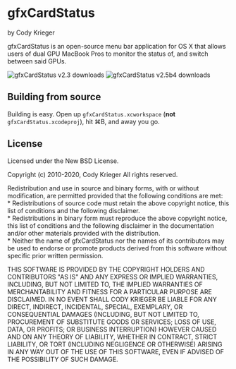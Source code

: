 # gfxCardStatus

by Cody Krieger

gfxCardStatus is an open-source menu bar application for OS X that allows users
of dual GPU MacBook Pros to monitor the status of, and switch between said GPUs.

![gfxCardStatus v2.3 downloads](https://img.shields.io/github/downloads/codykrieger/gfxCardStatus/v2.3/total?style=flat-square) ![gfxCardStatus v2.5b4 downloads](https://img.shields.io/github/downloads/codykrieger/gfxCardStatus/v2.5b4/total?style=flat-square)

## Building from source

Building is easy. Open up `gfxCardStatus.xcworkspace` (**not**
`gfxCardStatus.xcodeproj`), hit ⌘B, and away you go.

## License

Licensed under the New BSD License.

Copyright (c) 2010-2020, Cody Krieger
All rights reserved.

Redistribution and use in source and binary forms, with or without
modification, are permitted provided that the following conditions are met:  
    * Redistributions of source code must retain the above copyright
      notice, this list of conditions and the following disclaimer.  
    * Redistributions in binary form must reproduce the above copyright
      notice, this list of conditions and the following disclaimer in the
      documentation and/or other materials provided with the distribution.  
    * Neither the name of gfxCardStatus nor the
      names of its contributors may be used to endorse or promote products
      derived from this software without specific prior written permission.  

THIS SOFTWARE IS PROVIDED BY THE COPYRIGHT HOLDERS AND CONTRIBUTORS "AS IS" AND
ANY EXPRESS OR IMPLIED WARRANTIES, INCLUDING, BUT NOT LIMITED TO, THE IMPLIED
WARRANTIES OF MERCHANTABILITY AND FITNESS FOR A PARTICULAR PURPOSE ARE
DISCLAIMED. IN NO EVENT SHALL CODY KRIEGER BE LIABLE FOR ANY
DIRECT, INDIRECT, INCIDENTAL, SPECIAL, EXEMPLARY, OR CONSEQUENTIAL DAMAGES
(INCLUDING, BUT NOT LIMITED TO, PROCUREMENT OF SUBSTITUTE GOODS OR SERVICES;
LOSS OF USE, DATA, OR PROFITS; OR BUSINESS INTERRUPTION) HOWEVER CAUSED AND
ON ANY THEORY OF LIABILITY, WHETHER IN CONTRACT, STRICT LIABILITY, OR TORT
(INCLUDING NEGLIGENCE OR OTHERWISE) ARISING IN ANY WAY OUT OF THE USE OF THIS
SOFTWARE, EVEN IF ADVISED OF THE POSSIBILITY OF SUCH DAMAGE.
